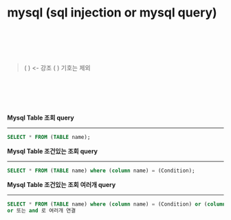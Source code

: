 # mysql (sql injection or mysql query)
<br><br><br><br>
> ( ) <- 강조 ( ) 기호는 제외

<br><br><br><br>

__Mysql Table 조회 query__
***

~~~~sql
SELECT * FROM (TABLE name);
~~~~

__Mysql Table 조건있는 조회 query__
***

~~~~sql
SELECT * FROM (TABLE name) where (column name) = (Condition);
~~~~

__Mysql Table 조건있는 조회 여러개 query__
***

~~~~sql
SELECT * FROM (TABLE name) where (column name) = (Condition) or (column name) = (Condition) and (column name) = (Condition);
or 또는 and 로 여러개 연결
~~~~